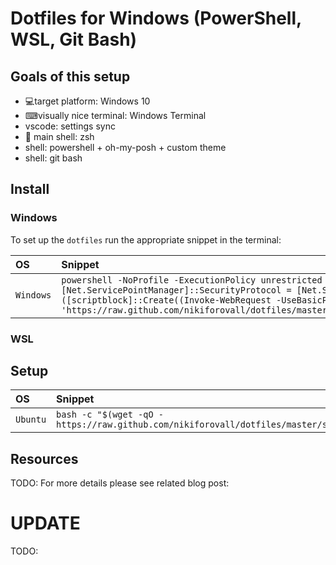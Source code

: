 Dotfiles for Windows (PowerShell, WSL, Git Bash)
============================================================

Goals of this setup
-------------------

- 💻target platform: Windows 10
- ⌨visually nice terminal: Windows Terminal
- vscode: settings sync
- 🐚 main shell: zsh
- shell: powershell + oh-my-posh + custom theme
- shell: git bash

Install
--------

### Windows

To set up the `dotfiles` run the appropriate snippet in the terminal:

| OS | Snippet |
|:---|:---|
| `Windows` | `powershell -NoProfile -ExecutionPolicy unrestricted -Command "[Net.ServicePointManager]::SecurityProtocol = [Net.SecurityProtocolType]::Tls12; &([scriptblock]::Create((Invoke-WebRequest -UseBasicParsing 'https://raw.github.com/nikiforovall/dotfiles/master/src/windows/app_install.ps1')))` |

### WSL
Setup
-----

| OS | Snippet |
|:---|:---|
| `Ubuntu` | `bash -c "$(wget -qO - https://raw.github.com/nikiforovall/dotfiles/master/src/wsl/os/install.sh)"` |


## Resources

TODO:
For more details please see related blog post:


# UPDATE
TODO:
